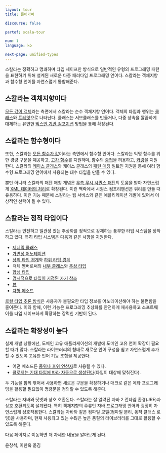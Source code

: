 ```yaml
---
layout: tour
title: 들어가며

discourse: false

partof: scala-tour

num: 1
language: ko

next-page: unified-types
---
```


스칼라는 정확하고 명쾌하며 타입 세이프한 방식으로 일반적인 유형의 프로그래밍 패턴을 표현하기 위해 설계된 새로운 다중 패러다임 프로그래밍 언어다. 스칼라는 객체지향과 함수형 언어를 자연스럽게 통합해준다.

## 스칼라는 객체지향이다 ##
[모든 값이 객체](unified-types.html)라는 측면에서 스칼라는 순수 객체지향 언어다. 객체의 타입과 행위는 [클래스](classes.html)와 [트레잇](traits.html)으로 나타난다. 클래스는 서브클래스를 만들거나, 다중 상속을 깔끔하게 대체하는 유연한 [믹스인 기반 컴포지션](mixin-class-composition.html) 방법을 통해 확장된다.

## 스칼라는 함수형이다 ##
또한, 스칼라는 [모든 함수가 값](unified-types.html)이라는 측면에서 함수형 언어다. 스칼라는 익명 함수를 위한 경량 구문을 제공하고, [고차 함수](higher-order-functions.html)를 지원하며, 함수의 [중첩](nested-functions.html)을 허용하고, [커링](currying.html)을 지원한다. 스칼라의 [케이스 클래스](case-classes.html)와 케이스 클래스의 [패턴 매칭](pattern-matching.html) 빌트인 지원을 통해 여러 함수형 프로그래밍 언어에서 사용되는 대수 타입을 만들 수 있다.

뿐만 아니라 스칼라의 패턴 매칭 개념은 [우측 무시 시퀀스 패턴](regular-expression-patterns.html)의 도움을 받아 자연스럽게 [XML 데이터의 처리](xml-processing.html)로 확장된다. 이런 맥락에서 시퀀스 컴프리헨션은 쿼리를 만들 때 유용하다. 이런 기능 때문에 스칼라는 웹 서비스와 같은 애플리케이션 개발에 있어서 이상적인 선택이 될 수 있다.

## 스칼라는 정적 타입이다 ##
스칼라는 안전하고 일관성 있는 추상화를 정적으로 강제하는 풍부한 타입 시스템을 장착하고 있다. 특히 타입 시스템은 다음과 같은 사항을 지원한다.

* [제네릭 클래스](generic-classes.html)
* [가변성 어노테이션](variances.html)
* [상위 타입 경계](upper-type-bounds.html)와 [하위 타입 경계](lower-type-bounds.html)
* 객체 멤버로써의 [내부 클래스](inner-classes.html)와 [추상 타입](abstract-types.html)
* [합성 타입](compound-types.html)
* [명시적으로 타입이 지정된 자기 참조](self-types.html)
* [뷰](views.html)
* [다형 메소드](polymorphic-methods.html)

[로컬 타입 추론 방식](local-type-inference.html)은 사용자가 불필요한 타입 정보를 어노테이션해야 하는 불편함을 줄여준다. 이와 함께, 이런 기능은 프로그래밍 추상화를 안전하게 재사용하고 소프트웨어를 타입 세이프하게 확장하는 강력한 기반이 된다.

## 스칼라는 확장성이 높다 ##
실제 개발 상황에선, 도메인 고유 애플리케이션의 개발에 도메인 고유 언어 확장이 필요할 때가 많다. 스칼라는 라이브러리의 형태로 새로운 언어 구성을 쉽고 자연스럽게 추가할 수 있도록 고유한 언어 기능 조합을 제공한다.

* 어떤 메소드든 [중위나 후위 연산자](operators.html)로 사용될 수 있다.
* [클로저는 기대 타입에 따라 자동으로 생성된다](automatic-closures.html)(타입이 대상에 맞춰진다).

두 기능을 함께 엮어서 사용하면 새로운 구문을 확장하거나 매크로 같은 메타 프로그래밍을 활용할 필요없이 명령문을 정의할 수 있도록 해준다.

스칼라는 자바와 닷넷과 상호 호환된다.
스칼라는 잘 알려진 자바 2 런타임 환경(JRE)과 상호 호환되도록 설계됐다. 특히 객체지향의 주류인 자바 프로그래밍 언어와 굉장히 자연스럽게 상호작용한다. 스칼라는 자바와 같은 컴파일 모델(컴파일 분리, 동적 클래스 로딩)을 사용하며, 현재 사용되고 있는 수많은 높은 품질의 라이브러리를 그대로 활용할 수 있도록 해준다.

다음 페이지로 이동하면 더 자세한 내용을 알아보게 된다.

윤창석, 이한욱 옮김
